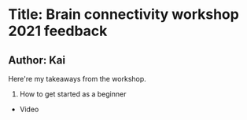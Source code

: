 # Title: Brain connectivity workshop 2021 feedback

## Author: Kai

Here're my takeaways from the workshop.

1) How to get started as a beginner
 - Video
